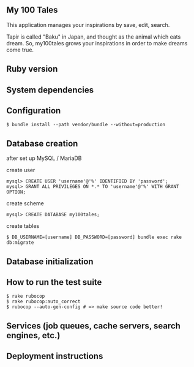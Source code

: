 ## My 100 Tales

This application manages your inspirations by save, edit, search.

Tapir is called "Baku" in Japan, and thought as the animal which eats dream.
So, my100tales grows your inspirations in order to make dreams come true.

## Ruby version

## System dependencies

## Configuration

```
$ bundle install --path vendor/bundle --without=production
```

## Database creation

after set up MySQL / MariaDB

create user

```
mysql> CREATE USER 'username'@'%' IDENTIFIED BY 'password';
mysql> GRANT ALL PRIVILEGES ON *.* TO 'username'@'%' WITH GRANT OPTION;
```

create scheme

```
mysql> CREATE DATABASE my100tales;
```

create tables

```
$ DB_USERNAME=[username] DB_PASSWORD=[password] bundle exec rake db:migrate
```

## Database initialization

## How to run the test suite

```
$ rake rubocop
$ rake rubocop:auto_correct
$ rubocop --auto-gen-config # => make source code better!
```

## Services (job queues, cache servers, search engines, etc.)

## Deployment instructions

